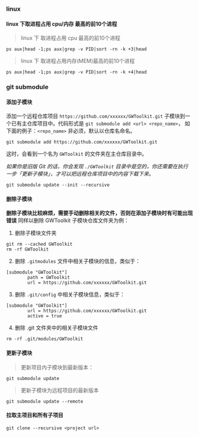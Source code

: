 ### linux

#### linux 下取进程占用 cpu/内存 最高的前10个进程

> linux 下 取进程占用 cpu 最高的前10个进程

```
ps aux|head -1;ps aux|grep -v PID|sort -rn -k +3|head
```

> linux 下 取进程占用内存(MEM)最高的前10个进程

```
ps aux|head -1;ps aux|grep -v PID|sort -rn -k +4|head
```


### git submodule

#### 添加子模块

添加一个远程仓库项目 `https://github.com/xxxxxx/GWToolkit.git` 子模块到一个已有主仓库项目中。代码形式是 `git submodule add <url> <repo_name>`， 如下面的例子：`<repo_name>` 非必须，默认以仓库名命名。

```
git submodule add https://github.com/xxxxxx/GWToolkit.git
```

这时，会看到一个名为 `GWToolkit` 的文件夹在主仓库目录中。


*如果你是旧版 Git 的话，你会发现 `./GWToolkit` 目录中是空的，你还需要在执行一步「更新子模块」，才可以把远程仓库项目中的内容下载下来。*

```
git submodule update --init --recursive
```

#### 删除子模块

**删除子模块比较麻烦，需要手动删除相关的文件，否则在添加子模块时有可能出现错误** 同样以删除 GWToolkit 子模块仓库文件夹为例：

1. 删除子模块文件夹

```
git rm --cached GWToolkit
rm -rf GWToolkit
```

2. 删除 `.gitmodules` 文件中相关子模块的信息，类似于：

```
[submodule "GWToolkit"]
        path = GWToolkit
        url = https://github.com/xxxxxx/GWToolkit.git
```

3. 删除 `.git/config` 中相关子模块信息，类似于：

```
[submodule "GWToolkit"]
        url = https://github.com/xxxxxx/GWToolkit.git
        active = true
```

4. 删除 .git 文件夹中的相关子模块文件

```
rm -rf .git/modules/GWToolkit
```

#### 更新子模块

> 更新项目内子模块到最新版本：

```
git submodule update
```

> 更新子模块为远程项目的最新版本

```
git submodule update --remote
```


#### 拉取主项目和所有子项目

```
git clone --recursive <project url>
```